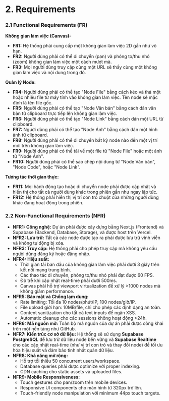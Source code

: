 # 2. Requirements

### 2.1 Functional Requirements (FR)

**Không gian làm việc (Canvas):**

- **FR1:** Hệ thống phải cung cấp một không gian làm việc 2D gần như vô hạn.
- **FR2:** Người dùng phải có thể di chuyển (pan) và phóng to/thu nhỏ (zoom) không gian làm việc một cách mượt mà.
- **FR3:** Mọi người dùng truy cập cùng một URL sẽ thấy cùng một không gian làm việc và nội dung trong đó.

**Quản lý Node:**

- **FR4:** Người dùng phải có thể tạo "Node File" bằng cách kéo và thả một hoặc nhiều file từ máy tính vào không gian làm việc. Tên node sẽ mặc định là tên file gốc.
- **FR5:** Người dùng phải có thể tạo "Node Văn bản" bằng cách dán văn bản từ clipboard trực tiếp lên không gian làm việc.
- **FR6:** Người dùng phải có thể tạo "Node Link" bằng cách dán một URL từ clipboard.
- **FR7:** Người dùng phải có thể tạo "Node Ảnh" bằng cách dán một hình ảnh từ clipboard.
- **FR8:** Người dùng phải có thể di chuyển bất kỳ node nào đến một vị trí mới trên không gian làm việc.
- **FR9:** Người dùng phải có thể tải về một file từ "Node File" hoặc một ảnh từ "Node Ảnh".
- **FR10:** Người dùng phải có thể sao chép nội dung từ "Node Văn bản", "Node Code", hoặc "Node Link".

**Tương tác thời gian thực:**

- **FR11:** Mọi hành động tạo hoặc di chuyển node phải được cập nhật và hiển thị cho tất cả người dùng khác trong phiên gần như ngay lập tức.
- **FR12:** Hệ thống phải hiển thị vị trí con trỏ chuột của những người dùng khác đang hoạt động trong phiên.

### 2.2 Non-Functional Requirements (NFR)

- **NFR1:** **Công nghệ:** Dự án phải được xây dựng bằng Next.js (Frontend) và Supabase (Backend, Database, Storage), và được host trên Vercel.
- **NFR2:** **Lưu trữ:** Tất cả các node được tạo ra phải được lưu trữ vĩnh viễn và không tự động bị xóa.
- **NFR3:** **Truy cập:** Hệ thống phải cho phép truy cập mà không yêu cầu người dùng đăng ký hoặc đăng nhập.
- **NFR4:** **Hiệu suất:**
  - Thời gian tải ban đầu của không gian làm việc phải dưới 3 giây trên kết nối mạng trung bình.
  - Các thao tác di chuyển, phóng to/thu nhỏ phải đạt được 60 FPS.
  - Độ trễ khi cập nhật real-time phải dưới 500ms.
  - Canvas phải hỗ trợ viewport virtualization để xử lý >1000 nodes mà không giảm performance.
- **NFR5:** **Bảo mật và Chống lạm dụng:**
  - Rate limiting: Tối đa 10 nodes/phút/IP, 100 nodes/giờ/IP.
  - File upload giới hạn: 10MB/file, chỉ cho phép các định dạng an toàn.
  - Content sanitization cho tất cả text inputs để ngăn XSS.
  - Automatic cleanup cho các sessions không hoạt động >24h.
- **NFR6:** **Mã nguồn mở:** Toàn bộ mã nguồn của dự án phải được công khai trên một nền tảng như GitHub.
- **NFR7:** **Kiến trúc cơ sở dữ liệu:** Hệ thống sẽ sử dụng **Supabase PostgreSQL** để lưu trữ dữ liệu node bền vững và **Supabase Realtime** cho các cập nhật real-time (như vị trí con trỏ và thay đổi node) để tối ưu hóa hiệu suất và đảm bảo tính nhất quán dữ liệu.
- **NFR8:** **Khả năng mở rộng:**
  - Hỗ trợ tối thiểu 50 concurrent users/workspace.
  - Database queries phải được optimize với proper indexing.
  - CDN caching cho static assets và uploaded files.
- **NFR9:** **Mobile Responsiveness:**
  - Touch gestures cho pan/zoom trên mobile devices.
  - Responsive UI components cho màn hình từ 320px trở lên.
  - Touch-friendly node manipulation với minimum 44px touch targets.
